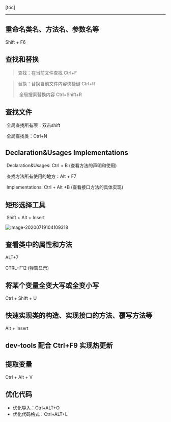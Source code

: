 [toc]

---



## 重命名类名、方法名、参数名等

Shift + F6



## 查找和替换

> 查找：在当前文件查找                    Ctrl+F

> 替换：替换当前文件内容快捷键	  Ctrl+R
>
> ​			全局搜索替换内容			    Ctrl+Shift+R



## 查找文件

​	全局查找所有项：双击shift

​	全局查找类：Ctrl+N



## Declaration&Usages	Implementations

​	Declaration&Usages:	Ctrl + B					(查看方法的声明和使用)

​	查找方法所有使用的地方：Alt + F7

​	Implementations:		   Ctrl + Alt +B             (查看接口方法的具体实现)



## 矩形选择工具

​	Shift + Alt + Insert

![image-20200719104109318](../images/IDEA快捷键/image-20200719104109318.png)



## 查看类中的属性和方法

ALT+7

CTRL+F12  		(弹窗显示)



## 将某个变量全变大写或全变小写

Ctrl + Shift + U



## 快速实现类的构造、实现接口的方法、覆写方法等

Alt + Insert



## dev-tools 配合 Ctrl+F9 实现热更新



## 提取变量

Ctrl + Alt + V



## 优化代码

* 优化导入：Ctrl+ALT+O
* 优化代码格式：Ctrl+ALT+L